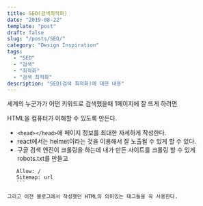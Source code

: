 ```yaml
---
title: SEO(검색최적화)
date: "2019-08-22"
template: "post"
draft: false
slug: "/posts/SEO/"
category: "Design Inspiration"
tags:
  - "SEO"
  - "검색"
  - "최적화"
  - "검색 최적화"
description: "SEO(검색 최적화)에 대한 내용"
---
```


세계의 누군가가 어떤 키워드로 검색했을때 1페이지에 잘 뜨게 하려면

HTML을 컴퓨터가 이해할 수 있도록 만든다.

- `<head></head>`에 페이지 정보를 최대한 자세하게 작성한다.
- react에서는 helmet이라는 것을 이용해서 잘 노출될 수 있게 할 수 있다.
- 구글 검색 엔진이 크롤링을 하는데 내가 만든 사이트를 크롤링 할 수 있게 robots.txt를 만들고

````User-agent: *
   Allow: /
   Sitemap: url
   ```

그리고 이전 블로그에서 작성했던 HTML의 의미있는 태그들을 꼭 사용한다.
````
